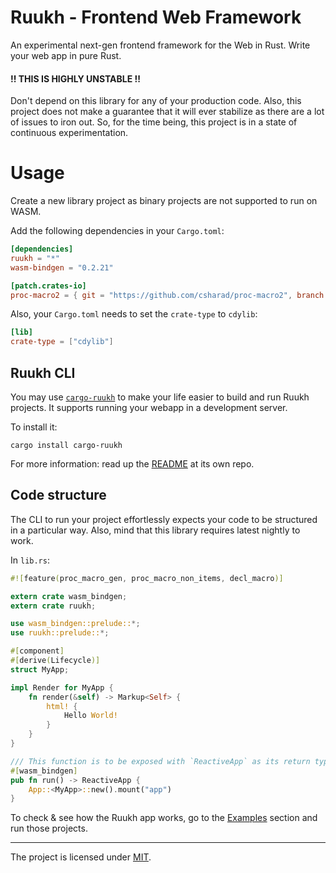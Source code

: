 # Ruukh - Frontend Web Framework

An experimental next-gen frontend framework for the Web in Rust. Write your web app in 
pure Rust.

#### !! THIS IS HIGHLY UNSTABLE !!
Don't depend on this library for any of your production code. Also, this project does not
make a guarantee that it will ever stabilize as there are a lot of issues to iron out.
So, for the time being, this project is in a state of continuous experimentation.

# Usage

Create a new library project as binary projects are not supported to run on WASM.

Add the following dependencies in your `Cargo.toml`:
```toml
[dependencies]
ruukh = "*"
wasm-bindgen = "0.2.21"

[patch.crates-io]
proc-macro2 = { git = "https://github.com/csharad/proc-macro2", branch = "feature_flagged" }
```

Also, your `Cargo.toml` needs to set the `crate-type` to `cdylib`:
```toml
[lib]
crate-type = ["cdylib"]
```

## Ruukh CLI

You may use [`cargo-ruukh`](https://github.com/csharad/cargo-ruukh) to make your life easier
to build and run Ruukh projects. It supports running your webapp in a development server.

To install it:
```shell
cargo install cargo-ruukh
```

For more information: read up the [README](https://github.com/csharad/cargo-ruukh) at its own repo.

## Code structure

The CLI to run your project effortlessly expects your code to be structured in a particular way.
Also, mind that this library requires latest nightly to work.

In `lib.rs`:

```rust
#![feature(proc_macro_gen, proc_macro_non_items, decl_macro)]

extern crate wasm_bindgen;
extern crate ruukh;

use wasm_bindgen::prelude::*;
use ruukh::prelude::*;

#[component]
#[derive(Lifecycle)]
struct MyApp;

impl Render for MyApp {
    fn render(&self) -> Markup<Self> {
        html! {
            Hello World!
        }
    }
}

/// This function is to be exposed with `ReactiveApp` as its return type.
#[wasm_bindgen]
pub fn run() -> ReactiveApp {
    App::<MyApp>::new().mount("app")
}
```

To check & see how the Ruukh app works, go to the [Examples](https://github.com/csharad/ruukh/tree/master/examples) section and run those projects.

---
The project is licensed under [MIT](https://github.com/csharad/ruukh/blob/master/LICENSE).

